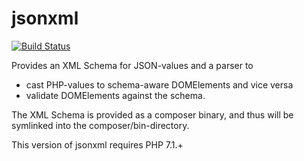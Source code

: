 jsonxml
======
[![Build Status](https://travis-ci.org/rwilczek/jsonxml.svg?branch=master)](https://travis-ci.org/rwilczek/jsonxml)

Provides an XML Schema for JSON-values and a parser to
 - cast PHP-values to schema-aware DOMElements and vice versa
 - validate DOMElements against the schema.

The XML Schema is provided as a composer binary,
and thus will be symlinked into the composer/bin-directory.

This version of jsonxml requires PHP 7.1.+
